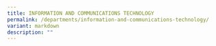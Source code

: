 ```yaml
---
title: INFORMATION AND COMMUNICATIONS TECHNOLOGY
permalink: /departments/information-and-communications-technology/
variant: markdown
description: ""
---
```

